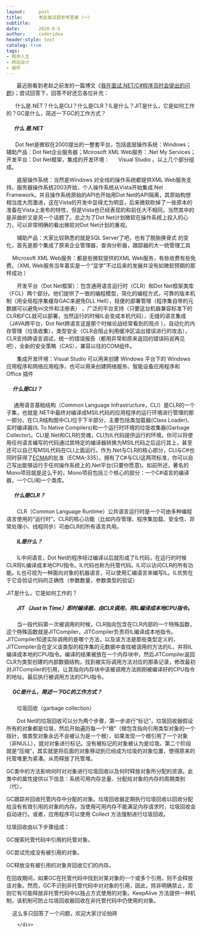 ```yaml
---
layout:     post
title:      老赵面试题参考答案（一）
subtitle:   
date:       2020-8-5
author:     coderidea
header-style: text
catalog: true
tags:
- 程序人生
- 网站设计
- 插件
--- 
```

<div class="postBody">
			<div id="cnblogs_post_body" class="blogpost-body"><p>       最近刚看到老赵之前发的一篇博文《<a href="http://blog.zhaojie.me/2011/03/my-interview-questions-for-dotnet-programmers.html">我在面试.NET/C#程序员时会提出的问题</a>》；尝试回答下，回答不好还忘各位补充：</p>
<p>      什么是.NET？什么是CLI？什么是CLR？IL是什么？JIT是什么，它​​是如何工作的？GC是什么，简述一下GC的工作方式？</p>
<h5>      什么 是.NET</h5>
<p>      Dot Net是微软在2000提出的一整套平台，包括底层操作系统：Windows；辅助产品：Dot Net企业服务器；Mcirosoft XML Web服务：.Net My Services；开发平台：Dot Net框架，集成的开发环境：      Visual Studio 。以上几个部分组成。</p>
<p>　　底层操作系统：当然是Windows 对全线的操作系统都提供XML Web服务支持。服务器操作系统2003开始，个人操作系统从Vista开始集成.Net Framework。并且操作系统原始的API也开始用Dot Net的API隔离，其原始构想相当庞大而激进，这在Vista的开发中显得尤为明显，后来微软砍掉了一些原本的准备在Vista上发布的特性，但是Vista也已经表现的和前任大不相同，当然其中的是非曲折又是另一个话题了。总之为了Dot Net计划微软在操作系统上投入的心力，可以非常明确的看出微软对Dot Net计划的重视。</p>
<p>　　辅助产品：大家比较熟悉的就是SQL Server了吧，也有了脱胎换骨式 ​​的变化，首先是那个集成了原来企业管理器，查询分析器，跟踪器的大一统管理工具</p>
<p>    Microsoft XML Web服务：都是些微软提供的XML Web服务，有些收费有些免费。（XML Web服务当年着实是一个“显学”不过后来的发展并没有如微软预期的那样成功 ）</p>
<p>　　开发平台（Dot Net框架）：包含通用语言运行时（CLR）和Dot Net框架类库（FCL）两个部分。他们提供了一致的编程模型，简化的编程方式，可靠的版本机制（用全局程序集缓存GAC来避免DLL Hell），轻便的部署管理（程序集自带的元数据可以避免ini文件和注册表） ，广泛的平台支持（只要这台机器兼容标准下的CLR和FCL就可以部署，当然运行的时候IL会变成本机代码），无缝的语言集成（JAVA跨平台，Dot Net跨语言这是那个时候论战经常看到的观点 ），自动化的内存管理（垃圾收集），类型安全（CLR会阻止利用缓冲区溢出错误进行的攻击），CLR支持跨语言调试，统一的错误报告（都用异常和原来返回的错误码说再见吧），全新的安全策略（CAS），兼容以往的COM组件。</p>
<p>　　集成开发环境：Visual Studio 可以用来创建 Windows 平台下的 Windows 应用程序和网络应用程序，也可以用来创建网络服务、智能设备应用程序和 Office 插件</p>
<h5>     什么是CLI？</h5>
<p>     通用语言基础结构（Common Language Infrastructure，CLI）是CLR的一个子集，也就是.NET中最终对编译成MSIL代码的应用程序的运行环境进行管理的那一部分。在CLR结构图中CLI位于下半部分，主要包括类加载器(Class Loader)、实时编译器(IL To Native Compilers)和一个运行时环境的垃圾收集器(Garbage Collector)。CLI是.Net和CLR的灵魂，CLI为IL代码提供运行的环境，你可以将使用任何语言编写的代码通过其特定的编译器转换为MSIL代码之后运行其上，甚至还可以自己写MSIL代码在CLI上面运行。作为.Net与CLR的核心部分，CLI与C#也同时获得了<a href="http://baike.baidu.com/view/2233504.htm">ECMA</a>的批准（ECMA-335）。拥有了C#与CLI这两项标准，你可以自己写出能够运行于任何操作系统上的.Net平台(只要你愿意)。如前所述，著名的Mono项目就是这么干的，Mono项目包括三个核心的部分：一个C#语言的编译器，一个CLI和一个类库。</p>
<h5>      什么是CLR？</h5>
<p>　　CLR（Common Language Runtime）公共语言运行时是一个可由多种编程语言使用的“运行时”。CLR的核心功能（比如内存管理、程序集加载、安全性、异常处理小、线程同步）可由CLR的所有语言共用。</p>
<h5>　　IL是什么？</h5>
<p>　　IL中间语言，Dot Net的程序经过编译以后就形成了IL代码，在运行的时候CLR将IL编译成本地CPU指令。IL代码也称为托管代码。IL可以访问CLR的所有功能。IL也可视为一种面向对象的机器语言，可以使用汇编语言来编写IL。IL优势在于它会验证代码的正确性（参数数量，参数类型的验证）</p>
<p></p>
<p>JIT是什么，它​​是如何工作的？</p>
<h5>　　JIT（Just In Time）即时编译器，由CLR调用，将IL编译成本地CPU指令。</h5>
<p>　　当一段代码第一次被调用的时候，CLR指向包含在CLR内部的一个特殊函数，这个特殊函数就是JITCompiler，JITCompiler负责将IL编译成本地指令。JITCompiler知道实际调用的是哪个方法，以及该方法是那些类型定义的，JITCompiler会在定义该类型的程序集的元数据中查找被调用的方法的IL，并将IL编译成本地的CPU指令。编译的结果被放在一个内存块中，然后JITCompiler返回CLR为类型创建的内部数据结构，找到被实际调用方法对应的那条记录，修改最初对JITCompiler的引用，让其指向内存块中该被调用方法刚刚被编译好的CPU指令的地址。最后执行被调用方法的CPU指令。</p>
<h5>     GC是什么，简述一下GC的工作方式？</h5>
<p>　　垃圾回收（garbage collection）</p>
<p>　　Dot Net的垃圾回收可以分为两个步骤，第一步进行“标记”，垃圾回收器假设所有的对象都是垃圾，然后开始遍历每一个“根”（根包含指向引用类型对象的一个指针，值类型对象永远不会被认为是一个根），如果发现一个根引用了一个对象（非NULL），就对对象进行标记。没有被标记的对象被认为是垃圾。第二个阶段就是“压缩”，其实就是将后面的对象移动到已经成为垃圾的对象位置，使得原来的托管堆更为紧凑。从而释放了托管堆。</p>
<p></p>
<p>GC类中的方法影响何时对对象进行垃圾回收以及何时释放对象所分配的资源。此类中的属性提供以下信息：系统可用内存总量、分配给对象的内存的周期类别（代）。</p>
<p>GC跟踪并回收托管内存中分配的对象。垃圾回收器定期执行垃圾回收以回收分配给没有有效引用的对象的内存。当使用可用内存不能满足内存请求时，垃圾回收会自动进行。或者，应用程序可以使用 Collect 方法强制进行垃圾回收。</p>
<p>垃圾回收由以下步骤组成：  </p>
<p>GC搜索托管代码中引用的托管对象。</p>
<p>GC尝试完成没有被引用的对象。</p>
<p>GC释放没有被引用的对象并回收它们的内存。</p>
<p>在回收期间，如果GC在托管代码中找到对某对象的一个或多个引用，则不会释放该对象。然而，GC不识别非托管代码中对对象的引用，因此，除非明确禁止，否则它有可能释放非托管代码中以独占方式使用的对象。KeepAlive 方法提供一种机制，该机制可防止垃圾回收器回收在非托管代码中仍使用的对象。</p>
<p>    这么多只回答了一个问题，欢迎大家讨论拍砖


</p>
<p></p></div><div id="MySignature"></div>
<div class="clear"></div>
<div id="blog_post_info_block">
<div id="BlogPostCategory"></div>
<div id="EntryTag"></div>
<div id="blog_post_info">
</div>
<div class="clear"></div>
<div id="post_next_prev"></div>
</div>


		</div>